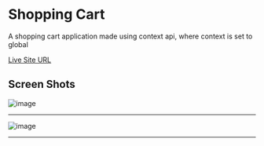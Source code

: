 # Shopping Cart
A shopping cart application made using context api, where context is set to global

[Live Site URL](https://shopping-cart-mockaroo.netlify.app/)

## Screen Shots
![image](https://github.com/RohithVY/shopping-cart/assets/110025038/da03a825-ca79-4812-b645-6481f3334597)

---
![image](https://github.com/RohithVY/shopping-cart/assets/110025038/2606f97a-e952-4ba6-bcbb-33f8ccd13ac0)

---

